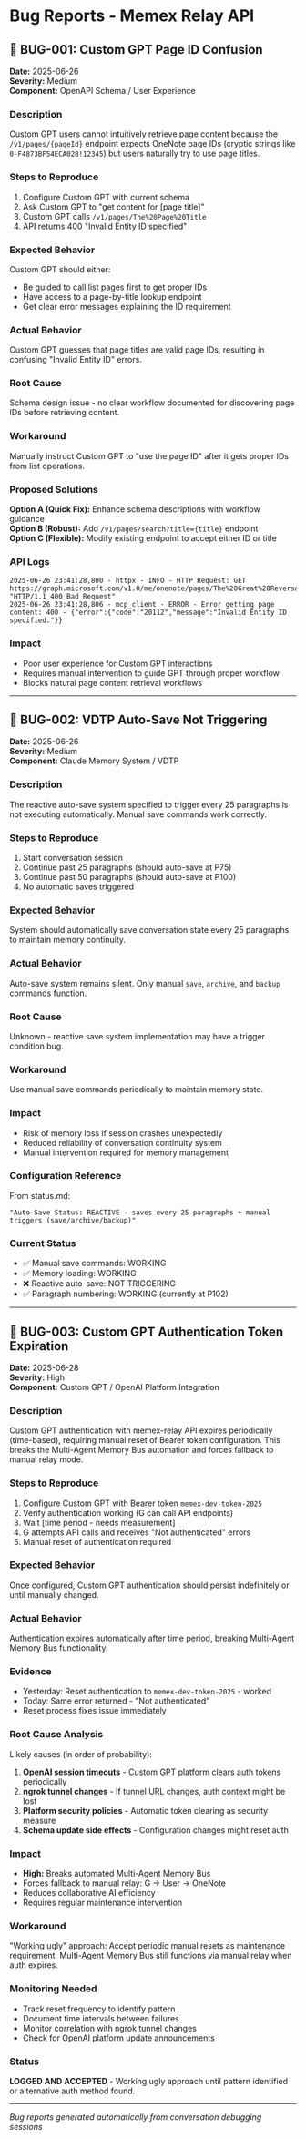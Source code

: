 # Bug Reports - Memex Relay API

## 🐛 BUG-001: Custom GPT Page ID Confusion
**Date:** 2025-06-26  
**Severity:** Medium  
**Component:** OpenAPI Schema / User Experience  

### Description
Custom GPT users cannot intuitively retrieve page content because the `/v1/pages/{pageId}` endpoint expects OneNote page IDs (cryptic strings like `0-F4873BF54ECA028!12345`) but users naturally try to use page titles.

### Steps to Reproduce
1. Configure Custom GPT with current schema
2. Ask Custom GPT to "get content for [page title]"
3. Custom GPT calls `/v1/pages/The%20Page%20Title` 
4. API returns 400 "Invalid Entity ID specified"

### Expected Behavior
Custom GPT should either:
- Be guided to call list pages first to get proper IDs
- Have access to a page-by-title lookup endpoint
- Get clear error messages explaining the ID requirement

### Actual Behavior
Custom GPT guesses that page titles are valid page IDs, resulting in confusing "Invalid Entity ID" errors.

### Root Cause
Schema design issue - no clear workflow documented for discovering page IDs before retrieving content.

### Workaround
Manually instruct Custom GPT to "use the page ID" after it gets proper IDs from list operations.

### Proposed Solutions
**Option A (Quick Fix):** Enhance schema descriptions with workflow guidance  
**Option B (Robust):** Add `/v1/pages/search?title={title}` endpoint  
**Option C (Flexible):** Modify existing endpoint to accept either ID or title

### API Logs
```
2025-06-26 23:41:28,800 - httpx - INFO - HTTP Request: GET https://graph.microsoft.com/v1.0/me/onenote/pages/The%20Great%20Reversal:%20Why%20My%20%22Unemployable%22%20Humanities%20Daughter%20Just%20Won%20the%20Future/content "HTTP/1.1 400 Bad Request"
2025-06-26 23:41:28,806 - mcp_client - ERROR - Error getting page content: 400 - {"error":{"code":"20112","message":"Invalid Entity ID specified."}}
```

### Impact
- Poor user experience for Custom GPT interactions
- Requires manual intervention to guide GPT through proper workflow
- Blocks natural page content retrieval workflows

---

## 🐛 BUG-002: VDTP Auto-Save Not Triggering
**Date:** 2025-06-26  
**Severity:** Medium  
**Component:** Claude Memory System / VDTP  

### Description
The reactive auto-save system specified to trigger every 25 paragraphs is not executing automatically. Manual save commands work correctly.

### Steps to Reproduce
1. Start conversation session
2. Continue past 25 paragraphs (should auto-save at P75)
3. Continue past 50 paragraphs (should auto-save at P100)
4. No automatic saves triggered

### Expected Behavior
System should automatically save conversation state every 25 paragraphs to maintain memory continuity.

### Actual Behavior
Auto-save system remains silent. Only manual `save`, `archive`, and `backup` commands function.

### Root Cause
Unknown - reactive save system implementation may have a trigger condition bug.

### Workaround
Use manual save commands periodically to maintain memory state.

### Impact
- Risk of memory loss if session crashes unexpectedly
- Reduced reliability of conversation continuity system
- Manual intervention required for memory management

### Configuration Reference
From status.md:
```
"Auto-Save Status: REACTIVE - saves every 25 paragraphs + manual triggers (save/archive/backup)"
```

### Current Status
- ✅ Manual save commands: WORKING
- ✅ Memory loading: WORKING  
- ❌ Reactive auto-save: NOT TRIGGERING
- ✅ Paragraph numbering: WORKING (currently at P102)

---

## 🐛 BUG-003: Custom GPT Authentication Token Expiration
**Date:** 2025-06-28  
**Severity:** High  
**Component:** Custom GPT / OpenAI Platform Integration  

### Description
Custom GPT authentication with memex-relay API expires periodically (time-based), requiring manual reset of Bearer token configuration. This breaks the Multi-Agent Memory Bus automation and forces fallback to manual relay mode.

### Steps to Reproduce
1. Configure Custom GPT with Bearer token `memex-dev-token-2025`
2. Verify authentication working (G can call API endpoints)
3. Wait [time period - needs measurement]
4. G attempts API calls and receives "Not authenticated" errors
5. Manual reset of authentication required

### Expected Behavior
Once configured, Custom GPT authentication should persist indefinitely or until manually changed.

### Actual Behavior
Authentication expires automatically after time period, breaking Multi-Agent Memory Bus functionality.

### Evidence
- Yesterday: Reset authentication to `memex-dev-token-2025` - worked
- Today: Same error returned - "Not authenticated"
- Reset process fixes issue immediately

### Root Cause Analysis
Likely causes (in order of probability):
1. **OpenAI session timeouts** - Custom GPT platform clears auth tokens periodically
2. **ngrok tunnel changes** - If tunnel URL changes, auth context might be lost
3. **Platform security policies** - Automatic token clearing as security measure
4. **Schema update side effects** - Configuration changes might reset auth

### Impact
- **High:** Breaks automated Multi-Agent Memory Bus
- Forces fallback to manual relay: G → User → OneNote
- Reduces collaborative AI efficiency
- Requires regular maintenance intervention

### Workaround
"Working ugly" approach: Accept periodic manual resets as maintenance requirement. Multi-Agent Memory Bus still functions via manual relay when auth expires.

### Monitoring Needed
- Track reset frequency to identify pattern
- Document time intervals between failures
- Monitor correlation with ngrok tunnel changes
- Check for OpenAI platform update announcements

### Status
**LOGGED AND ACCEPTED** - Working ugly approach until pattern identified or alternative auth method found.

---

*Bug reports generated automatically from conversation debugging sessions*